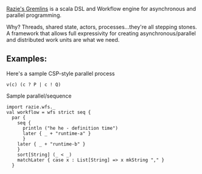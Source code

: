 [Razie's Gremlins](http://github.com/razie/gremlins) is a scala DSL and Workflow engine for asynchronous and parallel programming.

Why? Threads, shared state, actors, processes...they're all stepping stones. A framework that allows full expressivity for creating asynchronous/parallel and distributed work units are what we need.

Examples:
---------

Here's a sample CSP-style parallel process

    v(c) (c ? P | c ! Q) 

Sample parallel/sequence

    import razie.wfs._
    val workflow = wfs strict seq {    
      par {      
        seq {      
          println ("he he - definition time")
          later { _ + "runtime-a" }
          }
        later { _ + "runtime-b" }
        }
        sort[String] (_ < _)
        matchLater { case x : List[String] => x mkString "," }  
      }

